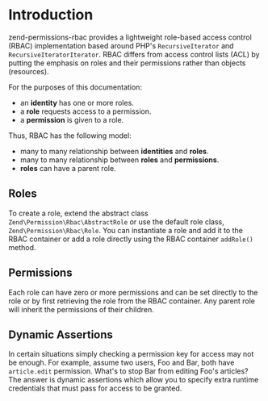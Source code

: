 # Introduction

zend-permissions-rbac provides a lightweight role-based access control (RBAC)
implementation based around PHP's `RecursiveIterator` and
`RecursiveIteratorIterator`. RBAC differs from access control lists (ACL) by
putting the emphasis on roles and their permissions rather than objects
(resources).

For the purposes of this documentation:

- an **identity** has one or more roles.
- a **role** requests access to a permission.
- a **permission** is given to a role.

Thus, RBAC has the following model:

- many to many relationship between **identities** and **roles**.
- many to many relationship between **roles** and **permissions**.
- **roles** can have a parent role.

## Roles

To create a role, extend the abstract class `Zend\Permission\Rbac\AbstractRole`
or use the default role class, `Zend\Permission\Rbac\Role`. You can instantiate
a role and add it to the RBAC container or add a role directly using the RBAC
container `addRole()` method.

## Permissions

Each role can have zero or more permissions and can be set directly to the role
or by first retrieving the role from the RBAC container. Any parent role will
inherit the permissions of their children.

## Dynamic Assertions

In certain situations simply checking a permission key for access may not be
enough. For example, assume two users, Foo and Bar, both have `article.edit`
permission. What's to stop Bar from editing Foo's articles? The answer is
dynamic assertions which allow you to specify extra runtime credentials that
must pass for access to be granted.
